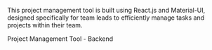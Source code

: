 <!-- Overview -->

This project management tool is built using React.js and Material-UI, designed specifically for team leads to efficiently manage tasks and projects within their team.

Project Management Tool - Backend



